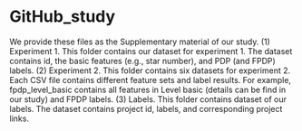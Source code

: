# GitHub_study
We provide these files as the Supplementary material of our study.
(1) Experiment 1. This folder contains our dataset for experiment 1. The dataset contains id, the basic features (e.g., star number), and PDP (and FPDP) labels.
(2) Experiment 2. This folder contains six datasets for experiment 2. Each CSV file contains different feature sets and label results. For example, fpdp_level_basic contains all features in Level basic (details can be find in our study) and FPDP labels.
(3) Labels. This folder contains dataset of our labels. The dataset contains project id, labels, and corresponding project links.
